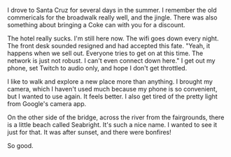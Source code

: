 I drove to Santa Cruz for several days in the summer. I remember the old commericals for the broadwalk really well, and the jingle. There was also something about bringing a Coke can with you for a discount.

The hotel really sucks. I'm still here now. The wifi goes down every night. The front desk sounded resigned and had accepted this fate. "Yeah, it happens when we sell out. Everyone tries to get on at this time. The network is just not robust. I can't even connect down here." I get out my phone, set Twitch to audio only, and hope I don't get throttled.

I like to walk and explore a new place more than anything. I brought my camera, which I haven't used much because my phone is so convenient, but I wanted to use again. It feels better. I also get tired of the pretty light from Google's camera app.

On the other side of the bridge, across the river from the fairgrounds, there is a little beach called Seabright. It's such a nice name. I wanted to see it just for that. It was after sunset, and there were bonfires!

So good.
